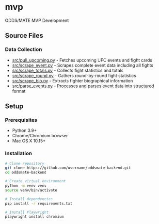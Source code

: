 # mvp
ODDS/MATE MVP Development

## Source Files

### Data Collection
- [src/pull_upcoming.py](src/pull_upcoming.py) - Fetches upcoming UFC events and fight cards
- [src/scrape_event.py](src/scrape_event.py) - Scrapes complete event data including all fights
- [src/scrape_totals.py](src/scrape_totals.py) - Collects fight statistics and totals
- [src/scrape_round.py](src/scrape_round.py) - Gathers round-by-round fight statistics
- [src/scrape_bio.py](src/scrape_bio.py) - Extracts fighter biographical information
- [src/parse_events.py](src/parse_events.py) - Processes and parses event data into structured format


## Setup

### Prerequisites
- Python 3.9+
- Chrome/Chromium browser
- Mac OS X 10.15+

### Installation
```bash
# Clone repository
git clone https://github.com/username/oddsmate-backend.git
cd oddsmate-backend

# Create virtual environment
python -m venv venv
source venv/bin/activate

# Install dependencies
pip install -r requirements.txt

# Install Playwright
playwright install chromium